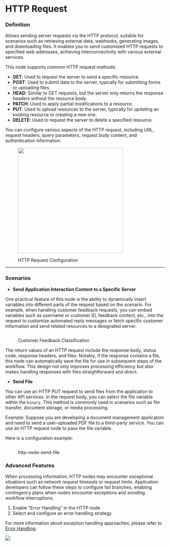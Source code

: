 # HTTP Request

### Definition

Allows sending server requests via the HTTP protocol, suitable for scenarios such as retrieving external data, webhooks, generating images, and downloading files. It enables you to send customized HTTP requests to specified web addresses, achieving interconnectivity with various external services.

This node supports common HTTP request methods:

* **GET**: Used to request the server to send a specific resource.
* **POST**: Used to submit data to the server, typically for submitting forms or uploading files.
* **HEAD**: Similar to GET requests, but the server only returns the response headers without the resource body.
* **PATCH**: Used to apply partial modifications to a resource.
* **PUT**: Used to upload resources to the server, typically for updating an existing resource or creating a new one.
* **DELETE**: Used to request the server to delete a specified resource.

You can configure various aspects of the HTTP request, including URL, request headers, query parameters, request body content, and authentication information.

<figure><img src="https://assets-docs.dify.ai/img/en/node/1c27cde70426c719c55a0bc314bfa1b2.webp" alt="" width="332"><figcaption><p>HTTP Request Configuration</p></figcaption></figure>

***

### Scenarios

* **Send Application Interaction Content to a Specific Server**

One practical feature of this node is the ability to dynamically insert variables into different parts of the request based on the scenario. For example, when handling customer feedback requests, you can embed variables such as username or customer ID, feedback content, etc., into the request to customize automated reply messages or fetch specific customer information and send related resources to a designated server.

<figure><img src="https://assets-docs.dify.ai/img/en/node/6fd7767fcb3123e72dcb69746e4f9514.webp" alt=""><figcaption><p>Customer Feedback Classification</p></figcaption></figure>

The return values of an HTTP request include the response body, status code, response headers, and files. Notably, if the response contains a file, this node can automatically save the file for use in subsequent steps of the workflow. This design not only improves processing efficiency but also makes handling responses with files straightforward and direct.

* **Send File**

You can use an HTTP PUT request to send files from the application to other API services. In the request body, you can select the file variable within the `binary`. This method is commonly used in scenarios such as file transfer, document storage, or media processing.

Example: Suppose you are developing a document management application and need to send a user-uploaded PDF file to a third-party service. You can use an HTTP request node to pass the file variable.

Here is a configuration example:

<figure><img src="https://assets-docs.dify.ai/img/en/node/3ff1415b8333effed1b449813f962460.webp" alt=""><figcaption><p>http-node-send-file</p></figcaption></figure>

### Advanced Features

When processing information, HTTP nodes may encounter exceptional situations such as network request timeouts or request limits. Application developers can follow these steps to configure fail branches, enabling contingency plans when nodes encounter exceptions and avoiding workflow interruptions.

1. Enable "Error Handling" in the HTTP node
2. Select and configure an error handling strategy

For more information about exception handling approaches, please refer to [Error Handling](https://docs.dify.ai/zh-hans/guides/workflow/error-handling).

![](https://assets-docs.dify.ai/2024/12/91daa86d9770390ab2a41d6d0b6ed1e7.png)